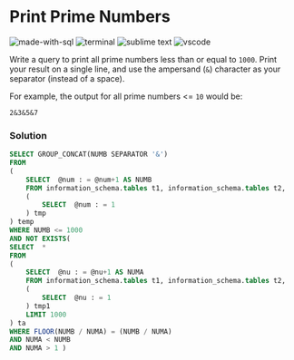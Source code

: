 # Print Prime Numbers
![made-with-sql](https://img.shields.io/badge/Made%20with-SQL-007396.svg)
![terminal](https://img.shields.io/badge/Windows%20Terminal-4D4D4D?logo=windows%20terminal&logoColor=white)
![sublime text](https://img.shields.io/badge/sublime_text-%23575757.svg?logo=sublime-text&logoColor=important)
![vscode](https://img.shields.io/badge/Visual_Studio_Code-0078D4?logo=visual%20studio%20code&logoColor=white)

Write a query to print all prime numbers less than or equal to `1000`. Print your result on a single line, and use the ampersand (`&`) character as your separator (instead of a space).

For example, the output for all prime numbers <= `10`  would be:
```
2&3&5&7
```

### Solution
```sql
SELECT GROUP_CONCAT(NUMB SEPARATOR '&')
FROM
(
	SELECT  @num : = @num+1 AS NUMB
	FROM information_schema.tables t1, information_schema.tables t2,
	(
		SELECT  @num : = 1
	) tmp
) temp
WHERE NUMB <= 1000
AND NOT EXISTS(
SELECT  *
FROM
(
	SELECT  @nu : = @nu+1 AS NUMA
	FROM information_schema.tables t1, information_schema.tables t2,
	(
		SELECT  @nu : = 1
	) tmp1
	LIMIT 1000
) ta
WHERE FLOOR(NUMB / NUMA) = (NUMB / NUMA)
AND NUMA < NUMB
AND NUMA > 1 )
```